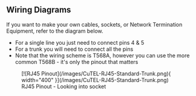 
## Wiring Diagrams

If you want to make your own cables, sockets, or Network Termination Equipment, refer to the diagram below. 

 - For a single line you just need to connect pins 4 & 5
 - For a trunk you will need to connect all the pins
 - Note that the wiring scheme is T568A, however you can use the more common T568B - it's only the pinout that matters

<figure markdown="span">
  [![RJ45 Pinout](/images/CuTEL-RJ45-Standard-Trunk.png){ width="400" }](/images/CuTEL-RJ45-Standard-Trunk.png)
  <figcaption>RJ45 Pinout - Looking into socket</figcaption>
</figure>
